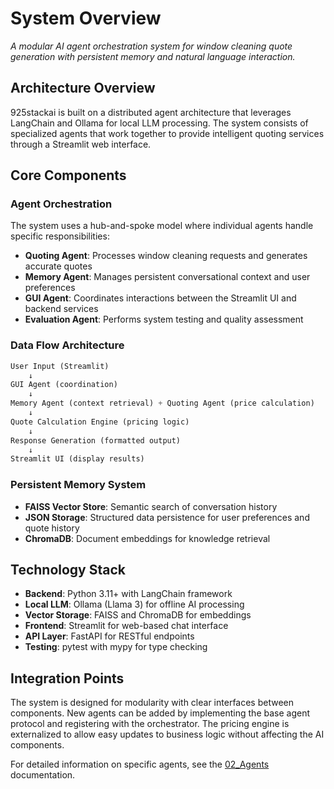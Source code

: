 # System Overview

*A modular AI agent orchestration system for window cleaning quote generation with persistent memory and natural language interaction.*

## Architecture Overview

925stackai is built on a distributed agent architecture that leverages LangChain and Ollama for local LLM processing. The system consists of specialized agents that work together to provide intelligent quoting services through a Streamlit web interface.

## Core Components

### Agent Orchestration
The system uses a hub-and-spoke model where individual agents handle specific responsibilities:
- **Quoting Agent**: Processes window cleaning requests and generates accurate quotes
- **Memory Agent**: Manages persistent conversational context and user preferences
- **GUI Agent**: Coordinates interactions between the Streamlit UI and backend services
- **Evaluation Agent**: Performs system testing and quality assessment

### Data Flow Architecture

```python
User Input (Streamlit) 
    ↓
GUI Agent (coordination)
    ↓
Memory Agent (context retrieval) + Quoting Agent (price calculation)
    ↓
Quote Calculation Engine (pricing logic)
    ↓
Response Generation (formatted output)
    ↓
Streamlit UI (display results)
```

### Persistent Memory System
- **FAISS Vector Store**: Semantic search of conversation history
- **JSON Storage**: Structured data persistence for user preferences and quote history
- **ChromaDB**: Document embeddings for knowledge retrieval

## Technology Stack

- **Backend**: Python 3.11+ with LangChain framework
- **Local LLM**: Ollama (Llama 3) for offline AI processing
- **Vector Storage**: FAISS and ChromaDB for embeddings
- **Frontend**: Streamlit for web-based chat interface
- **API Layer**: FastAPI for RESTful endpoints
- **Testing**: pytest with mypy for type checking

## Integration Points

The system is designed for modularity with clear interfaces between components. New agents can be added by implementing the base agent protocol and registering with the orchestrator. The pricing engine is externalized to allow easy updates to business logic without affecting the AI components.

For detailed information on specific agents, see the [02_Agents](../02_Agents/) documentation.
